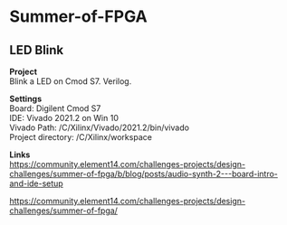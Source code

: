 # Summer-of-FPGA
## LED Blink

**Project**<br />
Blink a LED on Cmod S7. Verilog.  

**Settings**<br />
Board: Digilent Cmod S7<br />
IDE: Vivado 2021.2 on Win 10<br />
Vivado Path: /C/Xilinx/Vivado/2021.2/bin/vivado<br />
Project directory: /C/Xilinx/workspace<br />

**Links**<br />
https://community.element14.com/challenges-projects/design-challenges/summer-of-fpga/b/blog/posts/audio-synth-2---board-intro-and-ide-setup

https://community.element14.com/challenges-projects/design-challenges/summer-of-fpga/


